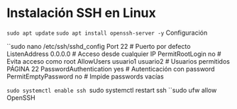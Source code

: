 # Instalación SSH en Linux
`sudo apt update`
`sudo apt install openssh-server -y`
Configuración

``sudo nano /etc/ssh/sshd_config
	Port 22 # Puerto por defecto
	ListenAddress 0.0.0.0 # Acceso desde cualquier IP
	PermitRootLogin no # Evita acceso como root
	AllowUsers usuario1 usuario2 # Usuarios permitidos
	PÁGINA 22
	PasswordAuthentication yes # Autenticación con password
	PermitEmptyPassword no # Impide passwords vacías

``sudo systemctl enable ssh
``sudo systemctl restart ssh
``sudo ufw allow OpenSSH